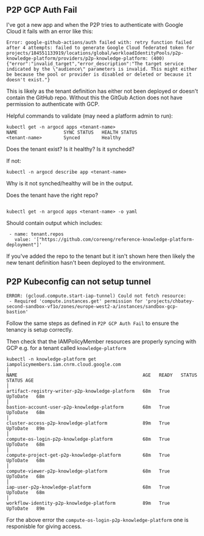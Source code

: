 ## P2P GCP Auth Fail

I've got a new app and when the P2P tries to authenticate with Google Cloud it fails with an error like this:

```
Error: google-github-actions/auth failed with: retry function failed after 4 attempts: failed to generate Google Cloud federated token for projects/184551133919/locations/global/workloadIdentityPools/p2p-knowledge-platform/providers/p2p-knowledge-platform: (400) {"error":"invalid_target","error_description":"The target service indicated by the \"audience\" parameters is invalid. This might either be because the pool or provider is disabled or deleted or because it doesn't exist."}
```

This is likely as the tenant definition has either not been deployed or doesn't contain the GitHub repo. Without this the GitGub Action does not have permission to authenticate with GCP.

Helpful commands to validate (may need a platform admin to run):

```
kubectl get -n argocd apps <tenant-name>
NAME                 SYNC STATUS   HEALTH STATUS
<tenant-name>        Synced        Healthy
```

Does the tenant exist? Is it healthy? Is it synchedd?

If not:

```
kubectl -n argocd describe app <tenant-name>
```

Why is it not synched/healthy will be in the output.


Does the tenant have the right repo?

```

kubectl get -n argocd apps <tenant-name> -o yaml
```

Should contain output which includes:

```
 - name: tenant.repos
   value: '["https://github.com/coreeng/reference-knowledge-platform-deployment"]'
```

If you've added the repo to the tenant but it isn't shown here then likely the new tenant definition hasn't been deployed to the environment.


## P2P Kubeconfig can not setup tunnel

```
ERROR: (gcloud.compute.start-iap-tunnel) Could not fetch resource:
 - Required 'compute.instances.get' permission for 'projects/chbatey-second-sandbox-vf1o/zones/europe-west2-a/instances/sandbox-gcp-bastion'
```

Follow the same steps as defined in `P2P GCP Auth Fail` to ensure the tenancy is setup correctly.

Then check that the IAMPolicyMember resources are properly syncing with GCP e.g. for a tenant called `knowledge-platform`

```
kubectl -n knowledge-platform get iampolicymembers.iam.cnrm.cloud.google.com                                                                                                                                                      │
NAME                                              AGE   READY   STATUS     STATUS AGE                                                                                                                                                                                            │
artifact-registry-writer-p2p-knowledge-platform   68m   True    UpToDate   68m                                                                                                                                                                                                   │
bastion-account-user-p2p-knowledge-platform       68m   True    UpToDate   68m                                                                                                                                                                                                   │
cluster-access-p2p-knowledge-platform             89m   True    UpToDate   89m                                                                                                                                                                                                   │
compute-os-login-p2p-knowledge-platform           68m   True    UpToDate   68m                                                                                                                                                                                                   │
compute-project-get-p2p-knowledge-platform        68m   True    UpToDate   68m                                                                                                                                                                                                   │
compute-viewer-p2p-knowledge-platform             68m   True    UpToDate   68m                                                                                                                                                                                                   │
iap-user-p2p-knowledge-platform                   68m   True    UpToDate   68m                                                                                                                                                                                                   │
workflow-identity-p2p-knowledge-platform          89m   True    UpToDate   89m
```

For the above error the `compute-os-login-p2p-knowledge-platform` one is responisble for giving access.  